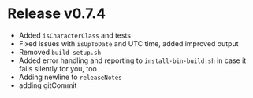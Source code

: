 # Release v0.7.4

- Added `isCharacterClass` and tests
- Fixed issues with `isUpToDate` and UTC time, added improved output
- Removed `build-setup.sh`
- Added error handling and reporting to `install-bin-build.sh` in case it fails silently for you, too
- Adding newline to `releaseNotes`
- adding gitCommit

